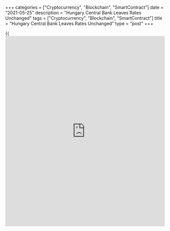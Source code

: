 +++
categories = ["Cryptocurrency", "Blockchain", "SmartContract"]
date = "2021-05-25"
description = "Hungary Central Bank Leaves Rates Unchanged"
tags = ["Cryptocurrency", "Blockchain", "SmartContract"]
title = "Hungary Central Bank Leaves Rates Unchanged"
type = "post"
+++

{{<iframe id="large-banner" src="https://www.bounty.group/#slide=19.0" width="100%" height="600" scrolling="no" style="border: 0px solid rgb(216, 221, 230); border-radius: 3px;">}}

Hungary's central bank left its key interest rates unchanged on Tuesday,
citing increased inflation risks.

The Monetary Council of the Magyar Nemzeti Bank decided to keep the base
rate at 0.60 percent, as economists had expected.

The bank had reduced the rate by 15 basis points each in June and July
2020. The rate cut in June was the first in more than four years.

The overnight central bank deposit rate was retained at -0.05 percent
and the one-week collateralized loan rate was maintained at 1.85
percent.

"In the Monetary Council's assessment, the upside risks related to the
outlook for inflation have generally increased," the central bank said
in a statement.

The bank expects a sustained rise in commodity prices and international
freight costs to result in a higher external inflation environment.

"Temporary demand-supply frictions due to the rapid restart of the
domestic [economy][1], renewed tightening of labor market capacities
expected in certain sectors combined with dynamic wage growth have
increased inflation risks," the bank said.

Hungary has one of the top rates of vaccination against the
[coronavirus][2] in Europe.  
  
The bank expects the restart of the economy to have picked up
significantly in the second quarter, as a result of the earlier opening
than the European average. This is expected to support a rapid recovery
of Hungarian GDP that is forecast to grow in double digits in the second
quarter.

Economic growth this year is forecast to be close to the upper end of
the March projection band of 4-6 percent.  
  
Hungary's economic performance is expected to reach pre-pandemic levels
no later than in the fourth quarter of 2021, the bank said.

For comments and feedback [contact](https://www.playgroundfx.com/contact/): editorial@rtt[news](https://www.letsplayfx.com/blog/forex-news-website/).com

[Economic News][1]

 **What parts of the world are seeing the best (and worst) economic
performances lately? Click[here][3] to check out our [Econ Scorecard][3]
and find out! See up-to-the-moment [ranking](https://www.playgroundfx.com/blog/crypto-exchange-ranking/)s for the best and worst
performers in [GDP][4], [unemployment rate][5], [inflation][6] and much
more.**

   1. www.rtt[news](https://www.letsplayfx.com/blog/forex-news-website/).com/Content/EconomicNews.aspx
   2. www.rtt[news](https://www.letsplayfx.com/blog/forex-news-website/).com/list/coronavirus.aspx
   3. www.rtt[news](https://www.letsplayfx.com/blog/forex-news-website/).com/economic-scorecard/world-rank/unemployment-rate/highest-performance.aspx
   4. www.rtt[news](https://www.letsplayfx.com/blog/forex-news-website/).com/economic-scorecard/world-rank/GDP/highest-performance.aspx
   5. www.rtt[news](https://www.letsplayfx.com/blog/forex-news-website/).com/economic-scorecard/world-rank/unemployment-rate/lowest-performance.aspx
   6. www.rtt[news](https://www.letsplayfx.com/blog/forex-news-website/).com/economic-scorecard/world-rank/CPI/highest-performance.aspx